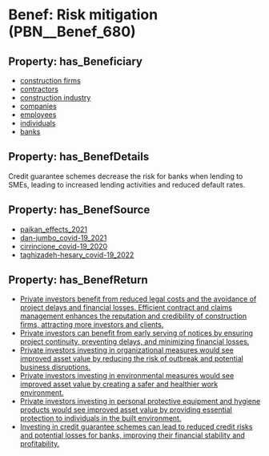 # Benef: __Risk mitigation__ (PBN__Benef_680)

## Property: has_Beneficiary

* [construction firms](../Stakeholder/PBN__Stakeholder_282)
* [contractors](../Stakeholder/PBN__Stakeholder_179)
* [construction industry](../Stakeholder/PBN__Stakeholder_149)
* [companies](../Stakeholder/PBN__Stakeholder_67)
* [employees](../Stakeholder/PBN__Stakeholder_220)
* [individuals](../Stakeholder/PBN__Stakeholder_20)
* [banks](../Stakeholder/PBN__Stakeholder_528)

## Property: has_BenefDetails

Credit guarantee schemes decrease the risk for banks when lending to SMEs, leading to increased lending activities and reduced default rates.

## Property: has_BenefSource

* [paikan_effects_2021](../Article/PBN__Article_134)
* [dan-jumbo_covid-19_2021](../Article/PBN__Article_210)
* [cirrincione_covid-19_2020](../Article/PBN__Article_284)
* [taghizadeh-hesary_covid-19_2022](../Article/PBN__Article_292)

## Property: has_BenefReturn

* [Private investors benefit from reduced legal costs and the avoidance of project delays and financial losses. Efficient contract and claims management enhances the reputation and credibility of construction firms, attracting more investors and clients.](../BenefReturn/PBN__BenefReturn_728)
* [Private investors can benefit from early serving of notices by ensuring project continuity, preventing delays, and minimizing financial losses.](../BenefReturn/PBN__BenefReturn_1132)
* [Private investors investing in organizational measures would see improved asset value by reducing the risk of outbreak and potential business disruptions.](../BenefReturn/PBN__BenefReturn_1514)
* [Private investors investing in environmental measures would see improved asset value by creating a safer and healthier work environment.](../BenefReturn/PBN__BenefReturn_1515)
* [Private investors investing in personal protective equipment and hygiene products would see improved asset value by providing essential protection to individuals in the built environment.](../BenefReturn/PBN__BenefReturn_1516)
* [Investing in credit guarantee schemes can lead to reduced credit risks and potential losses for banks, improving their financial stability and profitability.](../BenefReturn/PBN__BenefReturn_1552)

